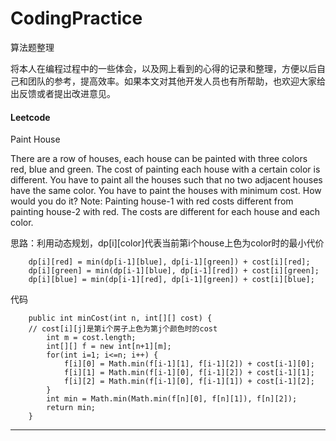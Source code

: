 # CodingPractice
算法题整理

将本人在编程过程中的一些体会，以及网上看到的心得的记录和整理，方便以后自己和团队的参考，提高效率。如果本文对其他开发人员也有所帮助，也欢迎大家给出反馈或者提出改进意见。

#### Leetcode

Paint House

There are a row of houses, each house can be painted with three colors red, blue and green. The cost of painting each house with a certain color is different. You have to paint all the houses such that no two adjacent houses have the same color. You have to paint the houses with minimum cost. How would you do it? Note: Painting house-1 with red costs different from painting house-2 with red. The costs are different for each house and each color.

思路：利用动态规划，dp[i][color]代表当前第i个house上色为color时的最小代价

        dp[i][red] = min(dp[i-1][blue], dp[i-1][green]) + cost[i][red];
        dp[i][green] = min(dp[i-1][blue], dp[i-1][red]) + cost[i][green];
        dp[i][blue] = min(dp[i-1][red], dp[i-1][green]) + cost[i][blue];
        
代码

        public int minCost(int n, int[][] cost) {
        // cost[i][j]是第i个房子上色为第j个颜色时的cost
	        int m = cost.length;
	        int[][] f = new int[n+1][m];
	        for(int i=1; i<=n; i++) {
		        f[i][0] = Math.min(f[i-1][1], f[i-1][2]) + cost[i-1][0];
		        f[i][1] = Math.min(f[i-1][0], f[i-1][2]) + cost[i-1][1];
		        f[i][2] = Math.min(f[i-1][0], f[i-1][1]) + cost[i-1][2];
	        }
	        int min = Math.min(Math.min(f[n][0], f[n][1]), f[n][2]);
	        return min;
        }

---
